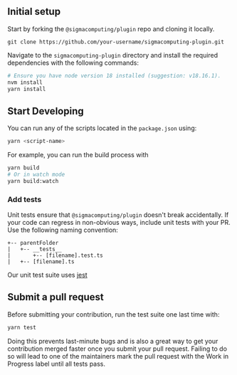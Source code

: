 ## Initial setup

Start by forking the `@sigmacomputing/plugin` repo and cloning it locally.

```shs
git clone https://github.com/your-username/sigmacomputing-plugin.git
```

Navigate to the `sigmacomputing-plugin` directory and install the required
dependencies with the following commands:

```sh
# Ensure you have node version 18 installed (suggestion: v18.16.1).
nvm install
yarn install
```

## Start Developing

You can run any of the scripts located in the `package.json` using:

```sh
yarn <script-name>
```

For example, you can run the build process with

```sh
yarn build
# Or in watch mode
yarn build:watch
```

### Add tests

Unit tests ensure that `@sigmacomputing/plugin` doesn't break accidentally. If
your code can regress in non-obvious ways, include unit tests with your PR. Use
the following naming convention:

```
+-- parentFolder
|   +-- __tests__
|       +-- [filename].test.ts
|   +-- [filename].ts
```

Our unit test suite uses [jest](https://jestjs.io/)

## Submit a pull request

Before submitting your contribution, run the test suite one last time with:

```sh
yarn test
```

Doing this prevents last-minute bugs and is also a great way to get your
contribution merged faster once you submit your pull request. Failing to do so
will lead to one of the maintainers mark the pull request with the Work in
Progress label until all tests pass.
